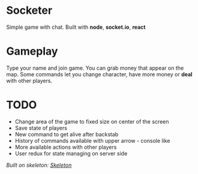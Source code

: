 # Socketer
Simple game with chat. Built with **node**, **socket.io**, **react**

# Gameplay
Type your name and join game. You can grab money that appear on the map. Some commands let you change character, have more money or __deal__ with other players.



# TODO
* Change area of the game to fixed size on center of the screen
* Save state of players 
* New command to get alive after backstab
* History of commands available with upper arrow - console like
* More available actions with other players
* User redux for state managing on server side


_Built on skeleton: [Skeleton](https://github.com/kumek/skeleton)_